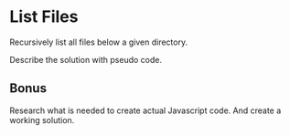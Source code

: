 # List Files

Recursively list all files below a given directory.

Describe the solution with pseudo code.

## Bonus

Research what is needed to create actual Javascript code. And create a working solution.

